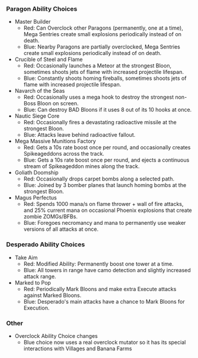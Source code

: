 ### Paragon Ability Choices

- Master Builder
    - Red: Can Overclock other Paragons (permanently, one at a time), Mega Sentries create small explosions periodically
      instead of on death.
    - Blue: Nearby Paragons are partially overclocked, Mega Sentries create small explosions periodically instead of on
      death.
- Crucible of Steel and Flame
    - Red: Occasionally launches a Meteor at the strongest Bloon, sometimes shoots jets of flame with increased projectile lifespan.
    - Blue: Constantly shoots homing fireballs, sometimes shoots jets of flame with increased projectile lifespan.
- Navarch of the Seas
    - Red:  Occasionally uses a mega hook to destroy the strongest non-Boss Bloon on screen.
    - Blue: Can destroy BAD Bloons if it uses 8 out of its 10 hooks at once.
- Nautic Siege Core
    - Red: Occasionally fires a devastating radioactive missile at the strongest Bloon.
    - Blue: Attacks leave behind radioactive fallout.
- Mega Massive Munitions Factory
    - Red: Gets a 10s rate boost once per round, and occasionally creates Spikeageddons across the track.
    - Blue: Gets a 10s rate boost once per round, and ejects a continuous stream of Spikeageddon mines along the track.
- Goliath Doomship
    - Red: Occasionally drops carpet bombs along a selected path.
    - Blue: Joined by 3 bomber planes that launch homing bombs at the strongest Bloon.
- Magus Perfectus
  - Red: Spends 1000 mana/s on flame thrower + wall of fire attacks, and 25% current mana on occasional Phoenix explosions that create zombie ZOMGs/BFBs.
  - Blue: Foregoes necromancy and mana to permanently use weaker versions of all attacks at once.

### Desperado Ability Choices

- Take Aim
    - Red: Modified Ability: Permanently boost one tower at a time.
    - Blue: All towers in range have camo detection and slightly increased attack range.
- Marked to Pop
    - Red: Periodically Mark Bloons and make extra Execute attacks against Marked Bloons.
    - Blue: Desperado's main attacks have a chance to Mark Bloons for Execution.

### Other

- Overclock Ability Choice changes
    - Blue choice now uses a real overclock mutator so it has its special interactions with Villages and Banana Farms
